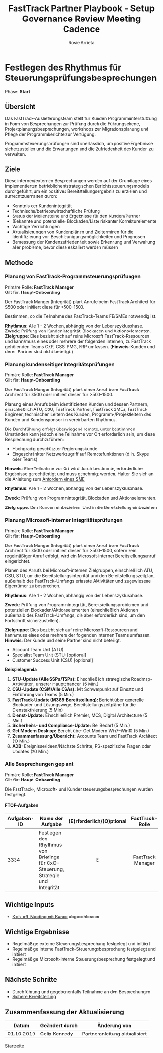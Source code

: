 ﻿---  
# required metadata   
title: FastTrack Partner Playbook - Setup Governance Review Meeting Cadence  
description: FastTrack Partner Playbook - Setup Governance Review Meeting Cadence  
author: Rosie Arrieta
ms.author: v-cekenn
manager: pagrim
ms.date: 10/01/2019  
ms.topic: partner-playbook  
ms.prod: non-product-specific  
ms.custom: partner-playbook  
ft.audience: partner  
ft.owner: pagrim
---  

# Festlegen des Rhythmus für Steuerungsprüfungsbesprechungen

Phase: **Start**  

## Übersicht

Das FastTrack-Auslieferungsteam stellt für Kunden Programmunterstützung in Form von Besprechungen zur Prüfung durch die Führungsebene, Projektplanungsbesprechungen, workshops zur Migrationsplanung und Pflege der Programmberichte zur Verfügung.

Programmsteuerungsprüfungen sind unerlässlich, um positive Ergebnisse sicherzustellen und die Erwartungen und die Zufriedenheit des Kunden zu verwalten.

## Ziele

Diese internen/externen Besprechungen werden auf der Grundlage eines implementierten betrieblichen/strategischen Berichtssteuerungsmodells durchgeführt, um ein positives Bereitstellungsergebnis zu erzielen und aufrechtzuerhalten durch:  

  - Kenntnis der Kundenintegrität
  - Technische/betriebswirtschaftliche Prüfung
  - Status der Meilensteine und Ergebnisse für den Kunden/Partner
  - (Bekannte und potenzielle) Blockaden/Liste riskanter Korrekturelemente
  - Wichtige Verrichtungen
  - Aktualisierungen von Kundenplänen und Zielterminen für die Identifizierung von Beschleunigungsmöglichkeiten und Prognosen
  - Bemessung der Kundenzufriedenheit sowie Erkennung und Verwaltung aller probleme, bevor diese eskaliert werden müssen  

## Methode

### Planung von FastTrack-Programmsteuerungsprüfungen

Primäre Rolle: **FastTrack Manager**  
Gilt für: **Haupt-Onboarding**

Der FastTrack Manger (Integrität) plant Anrufe beim FastTrack Architect für S500 oder initiiert diese für >500–1500.

Bestimmen, ob die Teilnahme des FastTrack-Teams FE/SMEs notwendig ist.

**Rhythmus**: Alle 1 - 2 Wochen, abhängig von der Lebenszyklusphase.  
**Zweck**: Prüfung von Kundenintegrität, Blockaden und Aktionselementen.  
**Zielgruppe**: Dies bezieht sich auf reine Microsoft FastTrack-Ressourcen und kann/muss eines oder mehrere der folgenden internen, zu FastTrack gehörenden Teams CXP, CSS, PMG, FRP umfassen. (**Hinweis**: Kunden und deren Partner sind nicht beteiligt.)  

### Planung kundenseitiger Integritätsprüfungen

Primäre Rolle: **FastTrack Manager**  
Gilt für: **Haupt-Onboarding**

Der FastTrack Manger (Integrität) plant einen Anruf beim FastTrack Architect für S500 oder initiiert diesen für >500–1500.

Planung eines Anrufs beim identifizierten Kunden und dessen Partnern, einschließlich ATU, CSU, FastTrack Partner, FastTrack SMEs, FastTrack Engineer, technischen Leitern des Kunden, Programm-/Projektleitern des Kunden und Kundensponsor im vereinbarten Rhythmus.

Die Durchführung erfolgt überwiegend remote, unter bestimmten Umständen kann jedoch eine Teilnahme vor Ort erforderlich sein, um diese Besprechung durchzuführen:

  - Hochgradig geschützter Regierungskunde
  - Eingeschränkter Netzwerkzugriff auf Remotefunktionen (d. h. Skype oder Teams)

**Hinweis**: Eine Teilnahme vor Ort wird durch bestimmte, erforderliche Ergebnisse gerechtfertigt und muss genehmigt werden. Halten Sie sich an die Anleitung zum [Anfordern eines SME](https://aka.ms/FRPHubSMERequestProcess)

**Rhythmus**: Alle 1 - 2 Wochen, abhängig von der Lebenszyklusphase.

**Zweck**: Prüfung von Programmintegrität, Blockaden und Aktionselementen.

**Zielgruppe**: Den Kunden einbeziehen. Und in die Bereitstellung einbeziehen  
  
### Planung Microsoft-interner Integritätsprüfungen

Primäre Rolle: **FastTrack Manager**  
Gilt für: **Haupt-Onboarding**

Der FastTrack Manger (Integrität) plant einen Anruf beim FastTrack Architect für S500 oder initiiert diesen für >500–1500, sofern kein regelmäßiger Anruf erfolgt, wird ein Microsoft-interner Bereitstellungsanruf eingerichtet.

Planen des Anrufs bei Microsoft-internen Zielgruppen, einschließlich ATU, CSU, STU, um die Bereitstellungsintegrität und den Bereitstellungszeitplan, außerhalb des FastTrack-Umfangs erfasste Aktivitäten und zugewiesene Eigentümer zu besprechen.

**Rhythmus**: Alle 1 - 2 Wochen, abhängig von der Lebenszyklusphase.

**Zweck**: Prüfung von Programmintegrität, Bereitstellungsproblemen und potenziellen Blockaden/Aktionselementen (einschließlich Aktionen außerhalb des FastTrack-Umfangs, die aber erforderlich sind, um den Fortschritt sicherzustellen).

**Zielgruppe**: Dies bezieht sich auf reine Microsoft-Ressourcen und kann/muss eines oder mehrere der folgenden internen Teams umfassen. **Hinweis**: Der Kunde und seine Partner sind nicht beteiligt.

  - Account Team Unit (ATU)​
  - Specialist Team Unit (STU) \[optional\]
  - Customer Success Unit (CSU) \[optional\]

**Beispielagenda**  

1.  **STU-Update (Alle SSPs/TSPs):** Einschließlich strategische Roadmap-Aktivitäten, unserer Hauptchancen (5 Min.)
2.  **CSU-Update (CSM/Alle CSAs):** Mit Schwerpunkt auf Einsatz und Einführung von Teams (5 Min.)
3.  **FastTrack-Update (M365-Bereitstellung):** Bericht über generelle Blockaden und Lösungswege, Bereitstellungszeitpläne für die Dienstaktivierung (5 Min)
4.  **Dienst-Update:** Einschließlich Premier, MCS, Digital Architecture (5 Min.)
5.  **Sicherheits- und Compliance-Update:** Bei Bedarf (5 Min.)
6.  **Get Modern Desktop:** Bericht über Get Modern Win7–Win10 (5 Min.)
7.  **Zusammenfassung/Übersicht:** Accounts Team und FastTrack Architect (10 Min.)
8.  **AOB:** Ereignisse/Ideen/Nächste Schritte, PG-spezifische Fragen oder Updates (20 Min.)  

### Alle Besprechungen geplant

Primäre Rolle: **FastTrack Manager**  
Gilt für: **Haupt-Onboarding**

Die FastTrack-, Microsoft- und Kundensteuerungsbesprechungen wurden festgelegt.​  

#### FTOP-Aufgaben

| Aufgaben-ID | Name der Aufgabe                                       | (E)rforderlich/(O)ptional |  FastTrack-Rolle   | Dienste       |
| ------- | ---------------------------------------------------------- | :----------------------: | :---------------: | --------------- |
| 3334    | Festlegen des Rhythmus von Briefings für CxO-Steuerung, Strategie und Integrität |            E             | FastTrack Manager | Haupt-Onboarding |

## Wichtige Inputs

  - [Kick-off-Meeting mit Kunde](initiate-conduct-customer-kick-off-partner-de.md) abgeschlossen

## Wichtige Ergebnisse

  - Regelmäßige externe Steuerungsbesprechung festgelegt und initiiert
  - Regelmäßige interne FastTrack-Steuerungsbesprechung festgelegt und initiiert
  - Regelmäßige Microsoft-interne Steuerungsbesprechung festgelegt und initiiert​  

## Nächste Schritte

- Durchführung und gegebenenfalls Teilnahme an den Besprechungen
- [Sichere Bereitstellung​](initiate-deploy-securely-partner-de.md)

## Zusammenfassung der Aktualisierung

| Datum | Geändert durch | Änderung von |
| ---- | ----------- | ------------ |
| 01.10.2019 | Celia Kennedy | Partneranleitung aktualisiert |

[Startseite](http://partner-docs.microsoft.com)
